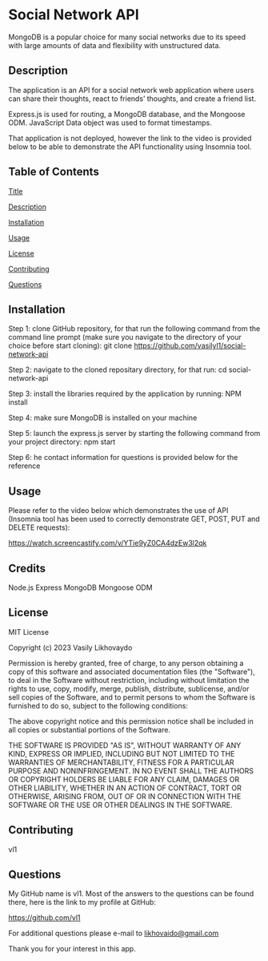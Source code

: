 # Social Network API

MongoDB is a popular choice for many social networks due to its speed with large amounts of data and flexibility with unstructured data. 


## Description

The application is an API for a social network web application where users can share their thoughts, react to friends’ thoughts, and create a friend list.

Express.js is used for routing, a MongoDB database, and the Mongoose ODM. JavaScript Data object was used to format timestamps.

That application is not deployed, however the link to the video is provided below to be able to demonstrate the API functionality using Insomnia tool.

## Table of Contents

  [Title](#title)

  [Description](#description)

  [Installation](#installation)

  [Usage](#usage)

  [License](#license)

  [Contributing](#contributing)

  [Questions](#questions)

## Installation

Step 1: clone GitHub repository, for that run the following command from the command line prompt (make sure you navigate to the directory of your choice before start cloning): git clone https://github.com/vasilyl1/social-network-api

Step 2: navigate to the cloned repositary directory, for that run: cd social-network-api

Step 3: install the libraries required by the application by running: NPM install

Step 4: make sure MongoDB is installed on your machine

Step 5: launch the express.js server by starting the following command from your project directory: npm start

Step 6: he contact information for questions is provided below for the reference

## Usage

Please refer to the video below which demonstrates the use of API (Insomnia tool has been used to correctly demonstrate GET, POST, PUT and DELETE requests):

https://watch.screencastify.com/v/YTie9yZ0CA4dzEw3l2qk


## Credits

Node.js
Express
MongoDB
Mongoose ODM

## License

MIT License

Copyright (c) 2023 Vasily Likhovaydo

Permission is hereby granted, free of charge, to any person obtaining a copy of this software and associated documentation files (the "Software"), to deal in the Software without restriction, including without limitation the rights to use, copy, modify, merge, publish, distribute, sublicense, and/or sell copies of the Software, and to permit persons to whom the Software is furnished to do so, subject to the following conditions:

The above copyright notice and this permission notice shall be included in all copies or substantial portions of the Software.

THE SOFTWARE IS PROVIDED "AS IS", WITHOUT WARRANTY OF ANY KIND, EXPRESS OR IMPLIED, INCLUDING BUT NOT LIMITED TO THE WARRANTIES OF MERCHANTABILITY, FITNESS FOR A PARTICULAR PURPOSE AND NONINFRINGEMENT. IN NO EVENT SHALL THE AUTHORS OR COPYRIGHT HOLDERS BE LIABLE FOR ANY CLAIM, DAMAGES OR OTHER LIABILITY, WHETHER IN AN ACTION OF CONTRACT, TORT OR OTHERWISE, ARISING FROM, OUT OF OR IN CONNECTION WITH THE SOFTWARE OR THE USE OR OTHER DEALINGS IN THE SOFTWARE.

## Contributing

vl1
  
## Questions

My GitHub name is vl1. Most of the answers to the questions can be found there, here is the link to my profile at GitHub:

https://github.com/vl1

For additional questions please e-mail to likhovaido@gmail.com

Thank you for your interest in this app.
